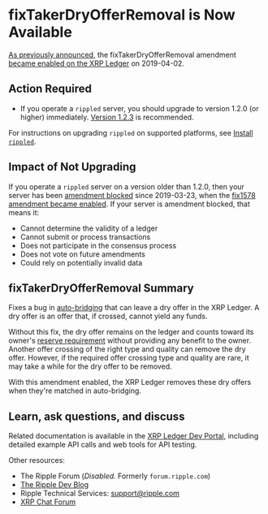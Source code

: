 # fixTakerDryOfferRemoval is Now Available

[As previously announced](https://developers.ripple.com/blog/2019/fix1578-expected.html), the fixTakerDryOfferRemoval amendment [became enabled on the XRP Ledger](https://xrpcharts.ripple.com/#/transactions/C42335E95F1BD2009A2C090EA57BD7FB026AD285B4B85BE15F669BA4F70D11AF) on 2019-04-02.

## Action Required

- If you operate a `rippled` server, you should upgrade to version 1.2.0 (or higher) immediately. [Version 1.2.3](https://developers.ripple.com/blog/2019/rippled-1.2.3.html) is recommended.

For instructions on upgrading `rippled` on supported platforms, see [Install `rippled`](https://developers.ripple.com/install-rippled.html).


## Impact of Not Upgrading

If you operate a `rippled` server on a version older than 1.2.0, then your server has been [amendment blocked](https://developers.ripple.com/amendments.html#amendment-blocked) since 2019-03-23, when the [fix1578 amendment became enabled](https://developers.ripple.com/blog/2019/fix1578-enabled.html). If your server is amendment blocked, that means it:

* Cannot determine the validity of a ledger
* Cannot submit or process transactions
* Does not participate in the consensus process
* Does not vote on future amendments
* Could rely on potentially invalid data


## fixTakerDryOfferRemoval Summary

Fixes a bug in [auto-bridging](http://developers.ripple.com/autobridging.html) that can leave a dry offer in the XRP Ledger. A dry offer is an offer that, if crossed, cannot yield any funds.

Without this fix, the dry offer remains on the ledger and counts toward its owner's [reserve requirement](http://developers.ripple.com/reserves.html#owner-reserves) without providing any benefit to the owner. Another offer crossing of the right type and quality can remove the dry offer. However, if the required offer crossing type and quality are rare, it may take a while for the dry offer to be removed.

With this amendment enabled, the XRP Ledger removes these dry offers when they're matched in auto-bridging.


## Learn, ask questions, and discuss

Related documentation is available in the [XRP Ledger Dev Portal](https://developers.ripple.com/), including detailed example API calls and web tools for API testing.

Other resources:

* The Ripple Forum (_Disabled._ Formerly `forum.ripple.com`)
* [The Ripple Dev Blog](https://developers.ripple.com/blog/)
* Ripple Technical Services: <support@ripple.com>
* [XRP Chat Forum](http://www.xrpchat.com/)